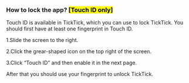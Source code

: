 ### How to lock the app? <Mark>[Touch ID only]</mark>

Touch ID is available in TickTick, which you can use to lock TickTick. You should first have at least one fingerprint in Touch ID.

1.Slide the screen to the right.

2.Click the grear-shaped icon on the top right of the screen.

3.Click “Touch ID” and then enable it in the next page.

After that you should use your fingerprint to unlock TickTick.

